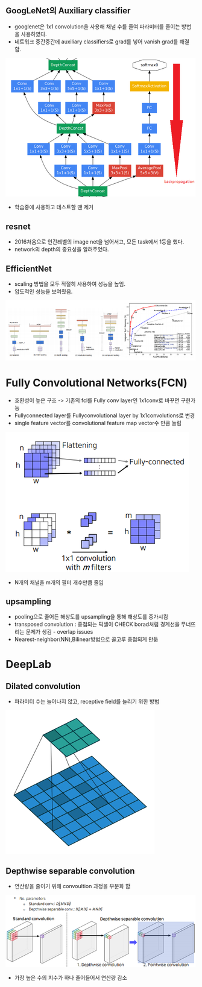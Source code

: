 ## GoogLeNet의 Auxiliary classifier
- googlenet은 1x1 convolution을 사용해 채널 수를 줄여 파라미터를 줄이는 방법을 사용하였다.
- 네트워크 중간중간에 auxiliary classifiers로 grad를 넣어 vanish grad를 해결 함.
<img src=image/googlenet.png>
 
- 학습중에 사용하고 테스트할 땐 제거

## resnet
- 2016처음으로 인간레벨의 image net을 넘어서고, 모든 task에서 1등을 했다.
- network의 depth의 중요성을 알려주었다.

## EfficientNet
- scaling 방법을 모두 적절히 사용하여 성능을 높임.
- 압도적인 성능을 보여줬음.
<img src=image/efficientnet.png>
 
# Fully Convolutional Networks(FCN)
- 호환성이 높은 구조 -> 기존의 fcl를 Fully conv layer인  1x1conv로 바꾸면 구현가능
- Fullyconnected layer를 Fullyconvolutional layer by 1x1convolutions로 변경
- single feature vector를 convolutional feature map vector수 만큼 늘림

<img src=image/FCN.png>
 
- N개의 채널을 m개의 필터 개수만큼 줄임

## upsampling
- pooling으로 줄어든 해상도를 upsampling을 통해 해상도를 증가시킴
- transposed convolution : 중첩되는 픽셀이 CHECK borad처럼 경계선을 무너뜨리는 문제가 생김 - overlap issues
- Nearest-neighbor(NN),Bilinear방법으로 골고루 중첩되게 만듦

# DeepLab

## Dilated convolution
- 파라미터 수는 늘어나지 않고, receptive field를 늘리기 위한 방법
<img src=image/dilated.png>

## Depthwise separable convolution
- 연산량을 줄이기 위해 convoultion 과정을 부분화 함
<img src=image/depthwise.png>
 
- 가장 높은 수의 지수가 하나 줄어들어서 연산량 감소

